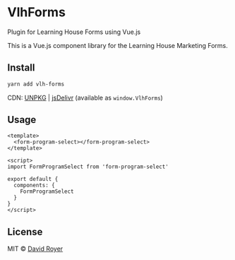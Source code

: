 # VlhForms

Plugin for Learning House Forms using Vue.js

This is a Vue.js component library for the Learning House Marketing Forms.

## Install

```bash
yarn add vlh-forms
```

CDN: [UNPKG](https://unpkg.com/vlh-forms/) | [jsDelivr](https://cdn.jsdelivr.net/npm/vlh-forms/) (available as `window.VlhForms`)

## Usage

```vue
<template>
  <form-program-select></form-program-select>
</template>

<script>
import FormProgramSelect from 'form-program-select'

export default {
  components: {
    FormProgramSelect
  }
}
</script>
```

## License

MIT &copy; [David Royer](https://davidroyer.me)

